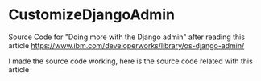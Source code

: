 # CustomizeDjangoAdmin
Source Code for "Doing more with the Django admin"
after reading this article
https://www.ibm.com/developerworks/library/os-django-admin/

I made the source code working, here is the source code related with this article

